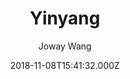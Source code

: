 ---
title: Yinyang
github: https://github.com/joway/hugo-theme-yinyang
demo: https://blog.joway.io/
author: Joway Wang
ssg:
  - Hugo
cms:
  - Markdown
date: 2018-11-08T15:41:32.000Z
description: ' a black-white theme for Hugo.'
draft: true
publish_date: '2018-11-08T15:41:32Z'
update_date: '2022-04-28T05:51:19Z'
github_star: 364
github_fork: 124
---